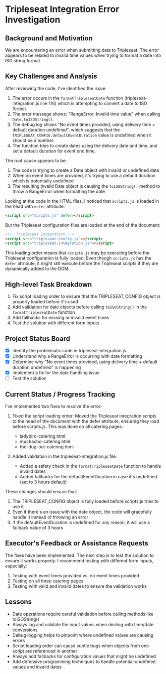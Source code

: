 # Tripleseat Integration Error Investigation

## Background and Motivation
We are encountering an error when submitting data to Tripleseat. The error appears to be related to invalid time values when trying to format a date into ISO string format.

## Key Challenges and Analysis
After reviewing the code, I've identified the issue:

1. The error occurs in the `formatTripleseatDate` function (tripleseat-integration.js line 116) which is attempting to convert a date to ISO format.
2. The error message shows: "RangeError: Invalid time value" when calling `Date.toISOString()`.
3. The debug log shows "No event times provided, using delivery time + default duration undefined", which suggests that the `TRIPLESEAT_CONFIG.defaultEventDuration` value is undefined when it should be a number.
4. The function tries to create dates using the delivery date and time, and set a default duration for event end time.

The root cause appears to be:
1. The code is trying to create a Date object with invalid or undefined data
2. When no event times are provided, it's trying to use a default duration which is potentially undefined
3. The resulting invalid Date object is causing the `toISOString()` method to throw a RangeError when formatting the date

Looking at the code in the HTML files, I noticed that `scripts.js` is loaded in the head with `defer` attribute:
```html
<script src="scripts.js" defer></script>
```

But the Tripleseat configuration files are loaded at the end of the document:
```html
<!-- Tripleseat Integration -->
<script src="tripleseat-config.js"></script>
<script src="tripleseat-integration.js"></script>
```

This loading order means that `scripts.js` may be executing before the Tripleseat configuration is fully loaded. Even though `scripts.js` has the `defer` attribute, it might still execute before the Tripleseat scripts if they are dynamically added to the DOM.

## High-level Task Breakdown
1. Fix script loading order to ensure that the TRIPLESEAT_CONFIG object is properly loaded before it's used
2. Add validation for date objects before calling `toISOString()` in the `formatTripleseatDate` function
3. Add fallbacks for missing or invalid event times
4. Test the solution with different form inputs

## Project Status Board
- [x] Identify the problematic code in tripleseat-integration.js
- [x] Understand why a RangeError is occurring with date formatting
- [x] Determine why "No event times provided, using delivery time + default duration undefined" is happening
- [x] Implement a fix for the date handling issue
- [ ] Test the solution

## Current Status / Progress Tracking
I've implemented two fixes to resolve the error:

1. Fixed the script loading order: Moved the Tripleseat integration scripts to the head of the document with the defer attribute, ensuring they load before scripts.js. This was done on all catering pages:
   - ladybird-catering.html
   - muchacho-catering.html
   - the-dug-out-catering.html

2. Added validation in the tripleseat-integration.js file:
   - Added a safety check in the `formatTripleseatDate` function to handle invalid dates
   - Added fallbacks for the defaultEventDuration in case it's undefined (set to 3 hours default)

These changes should ensure that:
1. The TRIPLESEAT_CONFIG object is fully loaded before scripts.js tries to use it
2. Even if there's an issue with the date object, the code will gracefully handle it instead of throwing an error
3. If the defaultEventDuration is undefined for any reason, it will use a fallback value of 3 hours

## Executor's Feedback or Assistance Requests
The fixes have been implemented. The next step is to test the solution to ensure it works properly. I recommend testing with different form inputs, especially:
1. Testing with event times provided vs. no event times provided
2. Testing on all three catering pages
3. Testing with valid and invalid dates to ensure the validation works

## Lessons
- Date operations require careful validation before calling methods like toISOString()
- Always log and validate the input values when dealing with time/date conversions
- Debug logging helps to pinpoint where undefined values are causing errors
- Script loading order can cause subtle bugs when objects from one script are referenced in another
- Always add fallbacks for configuration values that might be undefined
- Add defensive programming techniques to handle potential undefined values and invalid dates 